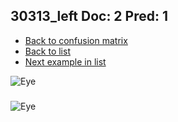## 30313_left Doc: 2 Pred: 1
- [Back to confusion matrix](https://github.com/juliandewit/kaggle_retinopathy/blob/master/matrix.md)
- [Back to list](https://github.com/juliandewit/kaggle_retinopathy/blob/master/lists/21/list.md)
- [Next example in list](https://github.com/juliandewit/kaggle_retinopathy/blob/master/lists/21/30/30353_right.md)

![Eye](https://retinopaty.blob.core.windows.net/size1024/30313_left_2.jpeg)

### 

![Eye]()

